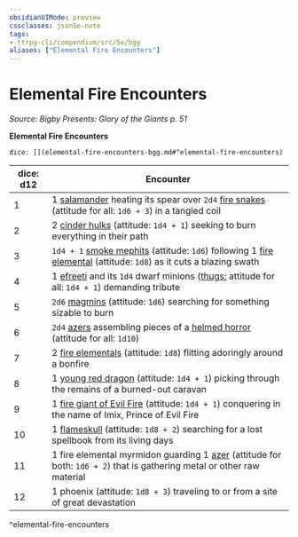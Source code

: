 ```yaml
---
obsidianUIMode: preview
cssclasses: json5e-note
tags:
- ttrpg-cli/compendium/src/5e/bgg
aliases: ["Elemental Fire Encounters"]
---
```

# Elemental Fire Encounters
*Source: Bigby Presents: Glory of the Giants p. 51* 

**Elemental Fire Encounters**

`dice: [](elemental-fire-encounters-bgg.md#^elemental-fire-encounters)`

| dice: d12 | Encounter |
|-----------|-----------|
| 1 | 1 [salamander](2-Mechanics/CLI/bestiary/elemental/salamander-xmm.md) heating its spear over `2d4` [fire snakes](2-Mechanics/CLI/bestiary/elemental/salamander-fire-snake-xmm.md) (attitude for all: `1d6 + 3`) in a tangled coil |
| 2 | 2 [cinder hulks](2-Mechanics/CLI/bestiary/elemental/cinder-hulk-bgg.md) (attitude: `1d4 + 1`) seeking to burn everything in their path |
| 3 | `1d4 + 1` [smoke mephits](2-Mechanics/CLI/bestiary/elemental/smoke-mephit-xmm.md) (attitude: `1d6`) following 1 [fire elemental](2-Mechanics/CLI/bestiary/elemental/fire-elemental-xmm.md) (attitude: `1d8`) as it cuts a blazing swath |
| 4 | 1 [efreeti](2-Mechanics/CLI/bestiary/elemental/efreeti-xmm.md) and its `1d4` dwarf minions ([thugs](2-Mechanics/CLI/bestiary/humanoid/tough-xmm.md); attitude for all: `1d4 + 1`) demanding tribute |
| 5 | `2d6` [magmins](2-Mechanics/CLI/bestiary/elemental/magmin-xmm.md) (attitude: `1d6`) searching for something sizable to burn |
| 6 | `2d4` [azers](2-Mechanics/CLI/bestiary/elemental/azer-sentinel-xmm.md) assembling pieces of a [helmed horror](2-Mechanics/CLI/bestiary/construct/helmed-horror-xmm.md) (attitude for all: `1d10`) |
| 7 | 2 [fire elementals](2-Mechanics/CLI/bestiary/elemental/fire-elemental-xmm.md) (attitude: `1d8`) flitting adoringly around a bonfire |
| 8 | 1 [young red dragon](2-Mechanics/CLI/bestiary/dragon/young-red-dragon-xmm.md) (attitude: `1d4 + 1`) picking through the remains of a burned-out caravan |
| 9 | 1 [fire giant of Evil Fire](2-Mechanics/CLI/bestiary/giant/fire-giant-of-evil-fire-bgg.md) (attitude: `1d4 + 1`) conquering in the name of Imix, Prince of Evil Fire |
| 10 | 1 [flameskull](2-Mechanics/CLI/bestiary/undead/flameskull-xmm.md) (attitude: `1d8 + 2`) searching for a lost spellbook from its living days |
| 11 | 1 fire elemental myrmidon guarding 1 [azer](2-Mechanics/CLI/bestiary/elemental/azer-sentinel-xmm.md) (attitude for both: `1d6 + 2`) that is gathering metal or other raw material |
| 12 | 1 phoenix (attitude: `1d8 + 3`) traveling to or from a site of great devastation |
^elemental-fire-encounters
